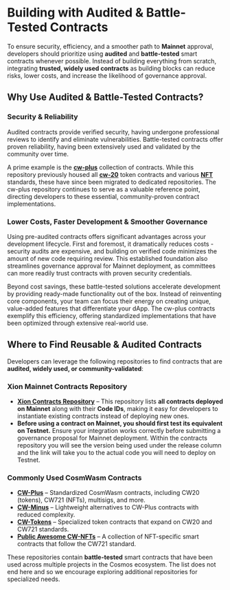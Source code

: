 # Building with Audited & Battle-Tested Contracts

To ensure security, efficiency, and a smoother path to **Mainnet** approval, developers should prioritize using **audited** and **battle-tested** smart contracts whenever possible. Instead of building everything from scratch, integrating **trusted, widely used contracts** as building blocks can reduce risks, lower costs, and increase the likelihood of governance approval.

## **Why Use Audited & Battle-Tested Contracts?**

### **Security & Reliability**

Audited contracts provide verified security, having undergone professional reviews to identify and eliminate vulnerabilities. Battle-tested contracts offer proven reliability, having been extensively used and validated by the community over time.

A prime example is the [**cw-plus**](https://github.com/CosmWasm/cw-plus) collection of contracts. While this repository previously housed all [**cw-20**](https://github.com/CosmWasm/cw-tokens) token contracts and various [**NFT**](https://github.com/CosmWasm/cw-nfts) standards, these have since been migrated to dedicated repositories. The cw-plus repository continues to serve as a valuable reference point, directing developers to these essential, community-proven contract implementations.

### **Lower Costs, Faster Development & Smoother Governance**

Using pre-audited contracts offers significant advantages across your development lifecycle. First and foremost, it dramatically reduces costs - security audits are expensive, and building on verified code minimizes the amount of new code requiring review. This established foundation also streamlines governance approval for Mainnet deployment, as committees can more readily trust contracts with proven security credentials.

Beyond cost savings, these battle-tested solutions accelerate development by providing ready-made functionality out of the box. Instead of reinventing core components, your team can focus their energy on creating unique, value-added features that differentiate your dApp. The cw-plus contracts exemplify this efficiency, offering standardized implementations that have been optimized through extensive real-world use.



## **Where to Find Reusable & Audited Contracts**

Developers can leverage the following repositories to find contracts that are **audited, widely used, or community-validated**:

### **Xion Mainnet Contracts Repository**

* [**Xion Contracts Repository**](https://github.com/burnt-labs/contracts) – This repository lists **all contracts deployed on Mainnet** along with their **Code IDs**, making it easy for developers to instantiate existing contracts instead of deploying new ones.
* **Before using a contract on Mainnet, you should first test its equivalent on Testnet.** Ensure your integration works correctly before submitting a governance proposal for Mainnet deployment. Within the contracts repository you will see the version being used under the release column and the link will take you to the actual code you will need to deploy on Testnet.

### **Commonly Used CosmWasm Contracts**

* [**CW-Plus**](https://github.com/CosmWasm/cw-plus) – Standardized CosmWasm contracts, including CW20 (tokens), CW721 (NFTs), multisigs, and more.
* [**CW-Minus**](https://github.com/CosmWasm/cw-minus) – Lightweight alternatives to CW-Plus contracts with reduced complexity.
* [**CW-Tokens**](https://github.com/CosmWasm/cw-tokens) – Specialized token contracts that expand on CW20 and CW721 standards.
* [**Public Awesome CW-NFTs**](https://github.com/public-awesome/cw-nfts) – A collection of NFT-specific smart contracts that follow the CW721 standard.

These repositories contain **battle-tested** smart contracts that have been used across multiple projects in the Cosmos ecosystem. The list does not end here and so we encourage exploring additional repositories for specialized needs.&#x20;
